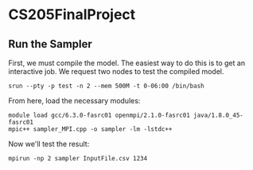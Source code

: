# CS205FinalProject

## Run the Sampler
First, we must compile the model. The easiest way to do this is to get an interactive job. We request two nodes to test the compiled model.

`srun --pty -p test -n 2 --mem 500M -t 0-06:00 /bin/bash`

From here, load the necessary modules:

```
module load gcc/6.3.0-fasrc01 openmpi/2.1.0-fasrc01 java/1.8.0_45-fasrc01
mpic++ sampler_MPI.cpp -o sampler -lm -lstdc++
```

Now we'll test the result:

`mpirun -np 2 sampler InputFile.csv 1234`

